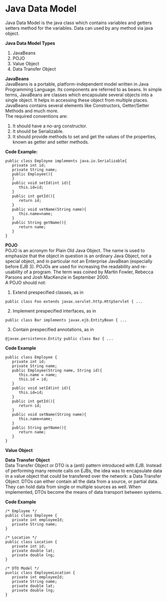 # Java Data Model        
Java Data Model is the java class which contains variables  and getters setters method for the variables. Data can used by any method via java object. 

**Java Data Model Types**        
1. JavaBeans       
2. POJO    
3. Value Object    
4. Data Transfer Object   
  
**JavaBeans**    
JavaBeans is a portable, platform-independent model written in Java Programming Language. Its components are referred to as beans. In simple terms, JavaBeans are classes which encapsulate several objects into a single object. It helps in accessing these object from multiple places. JavaBeans contains several elements like Constructors, Getter/Setter Methods and much more.          
The required conventions are:    
1. It should have a no-arg constructor.
2. It should be Serializable.
3. It should provide methods to set and get the values of the properties, known as getter and setter methods.   

**Code Example:**     
```
public class Employee implements java.io.Serializable{  
   private int id;  
   private String name;  
   public Employee(){
   }  
   public void setId(int id){
      this.id=id;
   }  
   public int getId(){
      return id;
   }  
   public void setName(String name){
      this.name=name;
   }  
   public String getName(){
      return name;
   }  
}  
```

**POJO**   
POJO is an acronym for Plain Old Java Object. The name is used to emphasize that the object in question is an ordinary Java Object, not a special object, and in particular not an Enterprise JavaBean (especially before EJB 3). POJOs are used for increasing the readability and re-usability of a program. The term was coined by Martin Fowler, Rebecca Parsons and Josh MacKenzie in September 2000.      
A POJO should not:    
1. Extend prespecified classes, as in      
```
public class Foo extends javax.servlet.http.HttpServlet { ...      
```       
2. Implement prespecified interfaces, as in       
```
public class Bar implements javax.ejb.EntityBean { ...     
```
3. Contain prespecified annotations, as in    
```
@javax.persistence.Entity public class Baz { ...      
```

**Code Example**   
```
public class Employee {  
   private int id;  
   private String name;  
   public Employee(String name, String id){
      this.name = name; 
      this.id = id; 
   }  
   public void setId(int id){
      this.id=id;
   }  
   public int getId(){
      return id;
   }  
   public void setName(String name){
      this.name=name;
   }  
   public String getName(){
      return name;
   }  
}  
```        

**Value Object**        


**Data Transfer Object**          
Data Transfer Object or DTO is a (anti) pattern introduced with EJB. Instead of performing many remote calls on EJBs, the idea was to encapsulate data in a value object that could be transfered over the network: a Data Transfer Object. DTOs can either contain all the data from a source, or partial data. They can hold data from single or multiple sources as well. When implemented, DTOs become the means of data transport between systems.                 

**Code Example**    
```    
/* Employee */
public class Employee {  
   private int employeeId;  
   private String name;  
}  

/* Location */
public class Location {  
   private int id;  
   private double lat;  
   private double lng;  
} 

/* DTO Model */ 
puvlic class EmployeeLocation {
   private int employeeId;  
   private String name;
   private double lat;  
   private double lng;
}
``` 
 




